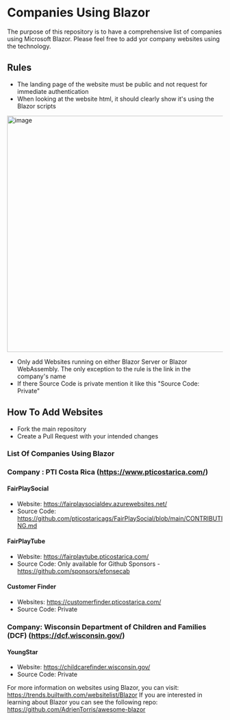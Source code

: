 # Companies Using Blazor
The purpose of this repository is to have a comprehensive list of companies using Microsoft Blazor.
Please feel free to add yor company websites using the technology.

## Rules
* The landing page of the website must be public and not request for immediate authentication
* When looking at the website html, it should clearly show it's using the Blazor scripts

<img width="552" alt="image" src="https://user-images.githubusercontent.com/3481899/212063349-29df58e5-688a-4f3d-8e21-3a98ad5f8b6d.png">

* Only add Websites running on either Blazor Server or Blazor WebAssembly. The only exception to the rule is the link in the company's name
* If there Source Code is private mention it like this "Source Code: Private"

## How To Add Websites
* Fork the main repository
* Create a Pull Request with your intended changes

### List Of Companies Using Blazor

### Company : PTI Costa Rica (https://www.pticostarica.com/)
#### FairPlaySocial
* Website: https://fairplaysocialdev.azurewebsites.net/
* Source Code: https://github.com/pticostaricags/FairPlaySocial/blob/main/CONTRIBUTING.md

#### FairPlayTube
* Website: https://fairplaytube.pticostarica.com/
* Source Code: Only available for Github Sponsors - https://github.com/sponsors/efonsecab

#### Customer Finder
* Websites: https://customerfinder.pticostarica.com/
* Source Code: Private

### Company: Wisconsin Department of Children and Families (DCF) (https://dcf.wisconsin.gov/)
#### YoungStar
* Website: https://childcarefinder.wisconsin.gov/
* Source Code: Private


For more information on websites using Blazor, you can visit: https://trends.builtwith.com/websitelist/Blazor
If you are interested in learning about Blazor you can see the following repo: https://github.com/AdrienTorris/awesome-blazor
